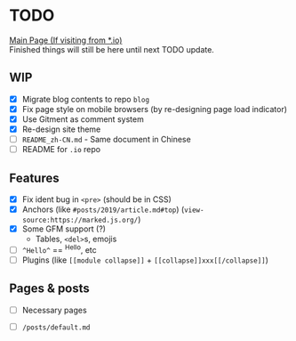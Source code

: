 # TODO
[Main Page (If visiting from *.io)](#/)  
Finished things will still be here until next TODO update.

## WIP
- [x] Migrate blog contents to repo `blog`
- [x] Fix page style on mobile browsers (by re-designing page load indicator)
- [x] Use Gitment as comment system
- [x] Re-design site theme
- [ ] `README_zh-CN.md` - Same document in Chinese
- [ ] README for `.io` repo

## Features
- [x] Fix ident bug in `<pre>` (should be in CSS)
- [x] Anchors (like `#posts/2019/article.md#top`) (`view-source:https://marked.js.org/`)
- [x] Some GFM support (?)
  - Tables, `<del>`s, emojis
- [ ] `^Hello^` == <sup>Hello</sup>, etc
- [ ] Plugins (like `[[module collapse]]` + `[[collapse]]xxx[[/collapse]]`)

## Pages & posts
- [ ] Necessary pages
- [ ] `/posts/default.md`

